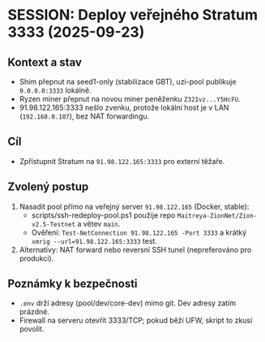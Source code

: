 # SESSION: Deploy veřejného Stratum 3333 (2025-09-23)

## Kontext a stav
- Shim přepnut na seed1-only (stabilizace GBT), uzi-pool publikuje `0.0.0.0:3333` lokálně.
- Ryzen miner přepnut na novou miner peněženku `Z321vz...Y5HcFU`.
- 91.98.122.165:3333 nešlo zvenku, protože lokální host je v LAN (`192.168.0.107`), bez NAT forwardingu.

## Cíl
- Zpřístupnit Stratum na `91.98.122.165:3333` pro externí těžaře.

## Zvolený postup
1) Nasadit pool přímo na veřejný server `91.98.122.165` (Docker, stable):
   - scripts/ssh-redeploy-pool.ps1 použije repo `Maitreya-ZionNet/Zion-v2.5-Testnet` a větev `main`.
   - Ověření: `Test-NetConnection 91.98.122.165 -Port 3333` a krátký `xmrig --url=91.98.122.165:3333` test.
2) Alternativy: NAT forward nebo reversní SSH tunel (nepreferováno pro produkci).

## Poznámky k bezpečnosti
- `.env` drží adresy (pool/dev/core-dev) mimo git. Dev adresy zatím prázdné.
- Firewall na serveru otevřít 3333/TCP; pokud běží UFW, skript to zkusí povolit.
